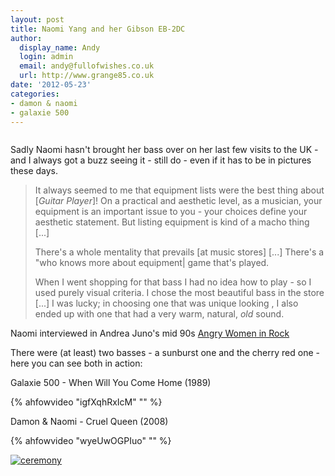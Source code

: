 ```yaml
---
layout: post
title: Naomi Yang and her Gibson EB-2DC
author:
  display_name: Andy
  login: admin
  email: andy@fullofwishes.co.uk
  url: http://www.grange85.co.uk
date: '2012-05-23'
categories:
- damon & naomi
- galaxie 500
---
```

<p><img alt="" src="https://media.fullofwishes.co.uk/images/misc/naomi-89-07.jpg" title="Naomi in 1989 and 2007" class="aligncenter" /></p>
<p>Sadly Naomi hasn't brought her bass over on her last few visits to the UK - and I always got a buzz seeing it - still do - even if it has to be in pictures these days. </p>
<blockquote><p>It always seemed to me that equipment lists were the best thing about [<em>Guitar Player</em>]! On a practical and aesthetic level, as a musician, your equipment is an important issue to you - your choices define your aesthetic statement. But listing equipment is kind of a macho thing [...] </p>
<p>There's a whole mentality that prevails [at music stores] [...] There's a "who knows more about equipment| game that's played.</p>
<p>When I went shopping for that bass I had no idea how to play - so I used purely visual criteria. I chose the most beautiful bass in the store [...] I was lucky; in choosing one that was unique looking , I also ended up with one that had a very warm, natural, <em>old</em> sound.</p></blockquote>
<p>Naomi interviewed in Andrea Juno's mid 90s <a href="http://www.amazon.com/gp/product/0965104206/ref=as_li_ss_tl?ie=UTF8&tag=aheadfullofwi-20&linkCode=as2&camp=1789&creative=390957&creativeASIN=0965104206">Angry Women in Rock</a></p>
<p>There were (at least) two basses - a sunburst one and the cherry red one - here you can see both in action:</p>
<p>Galaxie 500 - When Will You Come Home (1989)<br />

{% ahfowvideo "igfXqhRxIcM" "" %}

<p>Damon & Naomi - Cruel Queen (2008)<br />

{% ahfowvideo "wyeUwOGPIuo" "" %}

<p><a href="http://www.flickr.com/photos/shangai_produzione/3331817856/" title="ceremony by banned, on Flickr"><img class="aligncenter" src="https://media.fullofwishes.co.uk/flickr-downloads/3331817856_8f2e0a31fa.jpg" alt="ceremony"></a></p>
